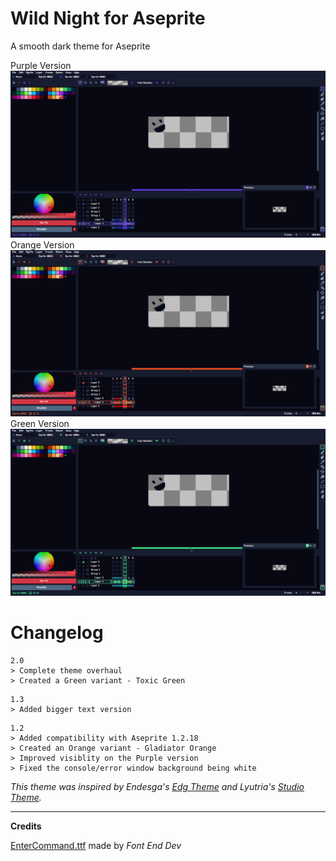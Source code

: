 # Wild Night for Aseprite 
 A smooth dark theme for Aseprite

Purple Version
![screenshot](https://github.com/LeonardoLourenco/Aseprite-Wild-Night-Theme/raw/master/WildNight2'0ExamplePurple.png)
Orange Version
![screenshot](https://github.com/LeonardoLourenco/Aseprite-Wild-Night-Theme/raw/master/WildNight2'0ExampleOrange.png)
Green Version
![screenshot](https://github.com/LeonardoLourenco/Aseprite-Wild-Night-Theme/raw/master/WildNight2'0ExampleGreen.png)


# Changelog
```
2.0
> Complete theme overhaul
> Created a Green variant - Toxic Green
```

```
1.3
> Added bigger text version
```

```
1.2
> Added compatibility with Aseprite 1.2.18
> Created an Orange variant - Gladiator Orange
> Improved visiblity on the Purple version
> Fixed the console/error window background being white

```

*This theme was inspired by Endesga's [Edg Theme](https://endesga.itch.io/edgtheme) and Lyutria's [Studio Theme](https://github.com/Lyutria/aseprite-studio-theme).*

----
**Credits**

[EnterCommand.ttf](https://fontenddev.com/fonts/enter-command/) made by *Font End Dev*
